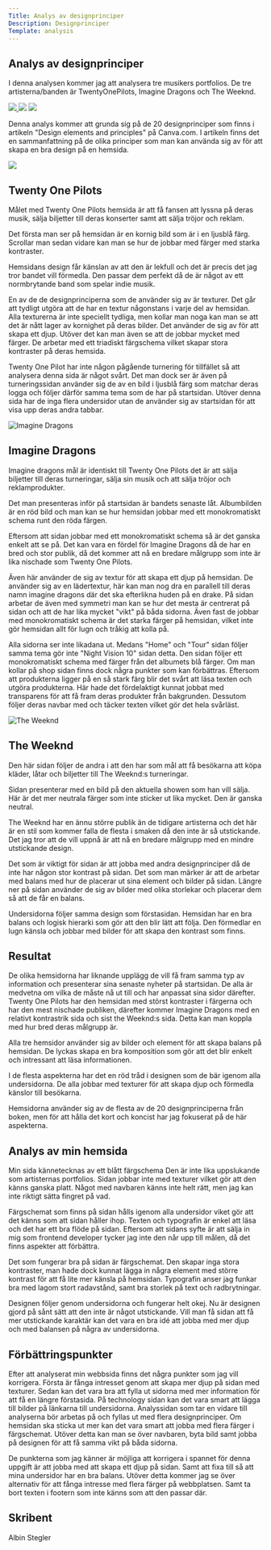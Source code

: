 ```yaml
---
Title: Analys av designprinciper
Description: Designprinciper
Template: analysis
---
```



Analys av designprinciper
-------------------------

I denna analysen kommer jag att analysera tre musikers portfolios. De tre artisterna/banden är TwentyOnePilots, Imagine Dragons och The Weeknd.

<div class="container">
    <a href="https://www.twentyonepilots.com/?frontpage=true">
        <img class="card one-third" src="%base_url%/image/twentyonepilots.png?h=100&q=10">
    </a>
    <a href="https://www.imaginedragonsmusic.com/#/">
        <img class="card one-third" src="%base_url%/image/imagine-dragons.png?h=100&q=10"></a>
    <a href="https://www.theweeknd.com/">
        <img class="card one-third" src="%base_url%/image/theweeknd.png?h=100&q=10">
    </a>
</div>

Denna analys kommer att grunda sig på de 20 designprinciper som finns i artikeln "Design elements and principles" på Canva.com. I artikeln finns det en sammanfattning på de olika principer som man kan använda sig av för att skapa en bra design på en hemsida.

<div class="analysis-artist">
    <img src="%base_url%/image/twentyonepilots.png?h=100&q=10"Twenty One Pilots">
    <h2>Twenty One Pilots</h2>
</div>

Målet med Twenty One Pilots hemsida är att få fansen att lyssna på deras musik, sälja biljetter till deras konserter samt att sälja tröjor och reklam.

Det första man ser på hemsidan är en kornig bild som är i en ljusblå färg. Scrollar man sedan vidare kan man se hur de jobbar med färger med starka kontraster.

Hemsidans design får känslan av att den är lekfull och det är precis det jag tror bandet vill förmedla. Den passar dem perfekt då de är något av ett normbrytande band som spelar indie musik.

En av de de designprinciperna som de använder sig av är texturer. Det går att tydligt utgöra att de har en textur någonstans i varje del av hemsidan. Alla texturerna är inte speciellt tydliga, men kollar man noga kan man se att det är nått lager av kornighet på deras bilder. Det använder de sig av för att skapa ett djup. Utöver det kan man även se att de jobbar mycket med färger. De arbetar med ett triadiskt färgschema vilket skapar stora kontraster på deras hemsida.

Twenty One Pilot har inte någon pågående turnering för tillfället så att analysera denna sida är något svårt. Det man dock ser är även på turneringssidan använder sig de av en bild i ljusblå färg som matchar deras logga och följer därför samma tema som de har på startsidan. Utöver denna sida har de inga flera undersidor utan de använder sig av startsidan för att visa upp deras andra tabbar.

<div class="analysis-artist">
    <img src="%base_url%/image/imagine-dragons.png?h=100&q=10" alt="Imagine Dragons">
    <h2>Imagine Dragons</h2>
</div>

Imagine dragons mål är identiskt till Twenty One Pilots det är att sälja biljetter till deras turneringar, sälja sin musik och att sälja tröjor och reklamprodukter.

Det man presenteras inför på startsidan är bandets senaste låt. Albumbilden är en röd bild och man kan se hur hemsidan jobbar med ett monokromatiskt schema runt den röda färgen.

Eftersom att sidan jobbar med ett monokromatiskt schema så är det ganska enkelt att se på. Det kan vara en fördel för Imagine Dragons då de har en bred och stor publik, då det kommer att nå en bredare målgrupp som inte är lika nischade som Twenty One Pilots.

Även här använder de sig av textur för att skapa ett djup på hemsidan. De använder sig av en lädertextur, här kan man nog dra en parallell till deras namn imagine dragons där det ska efterlikna huden på en drake. På sidan arbetar de även med symmetri man kan se hur det mesta är centrerat på sidan och att de har lika mycket "vikt" på båda sidorna. Även fast de jobbar med monokromatiskt schema är det starka färger på hemsidan, vilket inte gör hemsidan allt för lugn och tråkig att kolla på.

Alla sidorna ser inte likadana ut. Medans "Home" och "Tour" sidan följer samma tema gör inte "Night Vision 10" sidan detta. Den sidan följer ett monokromatiskt schema med färger från det albumets blå färger. Om man kollar på shop sidan finns dock några punkter som kan förbättras. Eftersom att produkterna ligger på en så stark färg blir det svårt att läsa texten och utgöra produkterna. Här hade det fördelaktigt kunnat jobbat med transparens för att få fram deras produkter från bakgrunden. Dessutom följer deras navbar med och täcker texten vilket gör det hela svårläst.

<div class="analysis-artist">
    <img src="%base_url%/image/theweeknd.png?h=100&q=10" alt="The Weeknd">
    <h2>The Weeknd</h2>
</div>

Den här sidan följer de andra i att den har som mål att få besökarna att köpa kläder, låtar och biljetter till The Weeknd:s turneringar.

Sidan presenterar med en bild på den aktuella showen som han vill sälja. Här är det mer neutrala färger som inte sticker ut lika mycket. Den är ganska neutral.

The Weeknd har en ännu större publik än de tidigare artisterna och det här är en stil som kommer falla de flesta i smaken då den inte är så utstickande. Det jag tror att de vill uppnå är att nå en bredare målgrupp med en mindre utstickande design.

Det som är viktigt för sidan är att jobba med andra designprinciper då de inte har någon stor kontrast på sidan. Det som man märker är att de arbetar med balans med hur de placerar ut sina element och bilder på sidan. Längre ner på sidan använder de sig av bilder med olika storlekar och placerar dem så att de får en balans.

Undersidorna följer samma design som förstasidan. Hemsidan har en bra balans och logisk hierarki som gör att den blir lätt att följa. Den förmedlar en lugn känsla och jobbar med bilder för att skapa den kontrast som finns.

Resultat
-----------------
De olika hemsidorna har liknande upplägg de vill få fram samma typ av information och presenterar sina senaste nyheter på startsidan. De alla är medvetna om vilka de måste nå ut till och har anpassat sina sidor därefter. Twenty One Pilots har den hemsidan med störst kontraster i färgerna och har den mest nischade publiken, därefter kommer Imagine Dragons med en relativt kontrastrik sida och sist the Weeknd:s sida. Detta kan man koppla med hur bred deras målgrupp är.

Alla tre hemsidor använder sig av bilder och element för att skapa balans på hemsidan. De lyckas skapa en bra komposition som gör att det blir enkelt och intressant att läsa informationen.

I de flesta aspekterna har det en röd tråd i designen som de bär igenom alla undersidorna. De alla jobbar med texturer för att skapa djup och förmedla känslor till besökarna.

Hemsidorna använder sig av de flesta av de 20 designprinciperna från boken, men för att hålla det kort och koncist har jag fokuserat på de här aspekterna.

Analys av min hemsida
--------------------
Min sida kännetecknas av ett blått färgschema Den är inte lika uppslukande som artisternas portfolios. Sidan jobbar inte med texturer vilket gör att den känns ganska platt. Något med navbaren känns inte helt rätt, men jag kan inte riktigt sätta fingret på vad.

Färgschemat som finns på sidan hålls igenom alla undersidor viket gör att det känns som att sidan håller ihop. Texten och typografin är enkel att läsa och det har ett bra flöde på sidan. Eftersom att sidans syfte är att sälja in mig som frontend developer tycker jag inte den når upp till målen, då det finns aspekter att förbättra.

Det som fungerar bra på sidan är färgschemat. Den skapar inga stora kontraster, man hade dock kunnat lägga in några element med större kontrast för att få lite mer känsla på hemsidan. Typografin anser jag funkar bra med lagom stort radavstånd, samt bra storlek på text och radbrytningar.

Designen följer genom undersidorna och fungerar helt okej. Nu är designen gjord på sånt sätt att den inte är något utstickande. Vill man få sidan att få mer utstickande karaktär kan det vara en bra idé att jobba med mer djup och med balansen på några av undersidorna.

Förbättringspunkter
-------------------
Efter att analyserat min webbsida finns det några punkter som jag vill korrigera. Första är fånga intresset genom att skapa mer djup på sidan med texturer. Sedan kan det vara bra att fylla ut sidorna med mer information för att få en längre förstasida. På technology sidan kan det vara smart att lägga till bilder på länkarna till undersidorna. Analyssidan som tar en vidare till analyserna bör arbetas på och fyllas ut med flera designprinciper. Om hemsidan ska sticka ut mer kan det vara smart att jobba med flera färger i färgschemat. Utöver detta kan man se över navbaren, byta bild samt jobba på designen för att få samma vikt på båda sidorna.

De punkterna som jag känner är möjliga att korrigera i spannet för denna uppgift är att jobba med att skapa ett djup på sidan. Samt att fixa till så att mina undersidor har en bra balans. Utöver detta kommer jag se över alternativ för att fånga intresse med flera färger på webbplatsen. Samt ta bort texten i footern som inte känns som att den passar där.

Skribent
-------------------
Albin Stegler